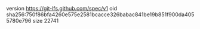 version https://git-lfs.github.com/spec/v1
oid sha256:750f86bfa4260e575e2581bcacce326babac841be19b851f900da4055780e796
size 22741

